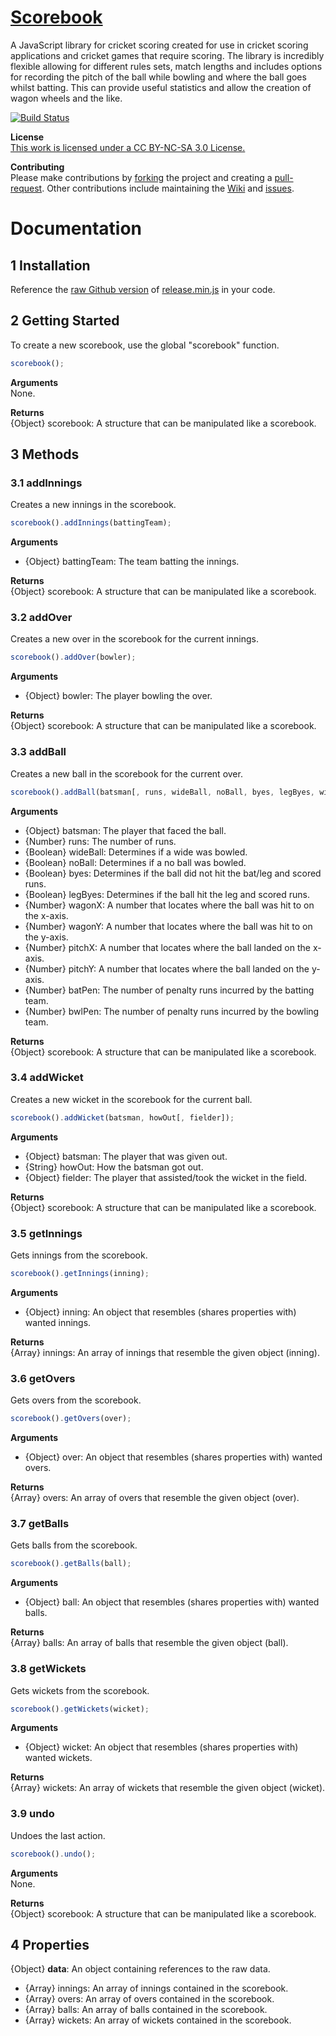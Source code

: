 # [Scorebook](https://www.github.com/ryansmith94/Scorebook)
A JavaScript library for cricket scoring created for use in cricket scoring applications and cricket games that require scoring. The library is incredibly flexible allowing for different rules sets, match lengths and includes options for recording the pitch of the ball while bowling and where the ball goes whilst batting. This can provide useful statistics and allow the creation of wagon wheels and the like.

[![Build Status](https://travis-ci.org/ryansmith94/Scorebook.png)](https://travis-ci.org/ryansmith94/Scorebook)

**License**   
[This work is licensed under a CC BY-NC-SA 3.0 License.](http://creativecommons.org/licenses/by-nc-sa/3.0/)

**Contributing**   
Please make contributions by [forking](https://github.com/ryansmith94/Scorebook/fork "/fork") the project and creating a [pull-request](https://github.com/ryansmith94/Scorebook/pull/new/master "/pull-request"). Other contributions include maintaining the [Wiki](https://github.com/ryansmith94/Scorebook/wiki "/wiki") and [issues](https://github.com/ryansmith94/Scorebook/issues?state=open "/issues").

# Documentation
## 1 Installation
Reference the [raw Github version](https://raw.github.com/ryansmith94/Scorebook/master/build/release.min.js) of [release.min.js](https://www.github.com/ryansmith94/Scorebook/blob/master/build/release.min.js) in your code.

## 2 Getting Started
To create a new scorebook, use the global "scorebook" function.
```JavaScript
scorebook();
```

**Arguments**   
None.

**Returns**   
{Object} scorebook: A structure that can be manipulated like a scorebook.

## 3 Methods
### 3.1 addInnings
Creates a new innings in the scorebook.
```JavaScript
scorebook().addInnings(battingTeam);
```

**Arguments**
* {Object} battingTeam: The team batting the innings.

**Returns**   
{Object} scorebook: A structure that can be manipulated like a scorebook.

### 3.2 addOver
Creates a new over in the scorebook for the current innings.
```JavaScript
scorebook().addOver(bowler);
```

**Arguments**
* {Object} bowler: The player bowling the over.

**Returns**   
{Object} scorebook: A structure that can be manipulated like a scorebook.

### 3.3 addBall
Creates a new ball in the scorebook for the current over.
```JavaScript
scorebook().addBall(batsman[, runs, wideBall, noBall, byes, legByes, wicket, wagonX, wagonY, pitchX, pitchY, batPen, bwlPen]);
```

**Arguments**
* {Object} batsman: The player that faced the ball.
* {Number} runs: The number of runs.
* {Boolean} wideBall: Determines if a wide was bowled.
* {Boolean} noBall: Determines if a no ball was bowled.
* {Boolean} byes: Determines if the ball did not hit the bat/leg and scored runs.
* {Boolean} legByes: Determines if the ball hit the leg and scored runs.
* {Number} wagonX: A number that locates where the ball was hit to on the x-axis.
* {Number} wagonY: A number that locates where the ball was hit to on the y-axis.
* {Number} pitchX: A number that locates where the ball landed on the x-axis.
* {Number} pitchY: A number that locates where the ball landed on the y-axis.
* {Number} batPen: The number of penalty runs incurred by the batting team.
* {Number} bwlPen: The number of penalty runs incurred by the bowling team.

**Returns**   
{Object} scorebook: A structure that can be manipulated like a scorebook.

### 3.4 addWicket
Creates a new wicket in the scorebook for the current ball.
```JavaScript
scorebook().addWicket(batsman, howOut[, fielder]);
```

**Arguments**
* {Object} batsman: The player that was given out.
* {String} howOut: How the batsman got out.
* {Object} fielder: The player that assisted/took the wicket in the field.

**Returns**   
{Object} scorebook: A structure that can be manipulated like a scorebook.

### 3.5 getInnings
Gets innings from the scorebook.
```JavaScript
scorebook().getInnings(inning);
```

**Arguments**
* {Object} inning: An object that resembles (shares properties with) wanted innings.

**Returns**   
{Array} innings: An array of innings that resemble the given object (inning).

### 3.6 getOvers
Gets overs from the scorebook.
```JavaScript
scorebook().getOvers(over);
```

**Arguments**
* {Object} over: An object that resembles (shares properties with) wanted overs.

**Returns**   
{Array} overs: An array of overs that resemble the given object (over).

### 3.7 getBalls
Gets balls from the scorebook.
```JavaScript
scorebook().getBalls(ball);
```

**Arguments**
* {Object} ball: An object that resembles (shares properties with) wanted balls.

**Returns**   
{Array} balls: An array of balls that resemble the given object (ball).

### 3.8 getWickets
Gets wickets from the scorebook.
```JavaScript
scorebook().getWickets(wicket);
```

**Arguments**
* {Object} wicket: An object that resembles (shares properties with) wanted wickets.

**Returns**   
{Array} wickets: An array of wickets that resemble the given object (wicket).

### 3.9 undo
Undoes the last action.
```JavaScript
scorebook().undo();
```

**Arguments**   
None.

**Returns**   
{Object} scorebook: A structure that can be manipulated like a scorebook.

## 4 Properties
{Object} **data**: An object containing references to the raw data.
* {Array} innings: An array of innings contained in the scorebook.
* {Array} overs: An array of overs contained in the scorebook.
* {Array} balls: An array of balls contained in the scorebook.
* {Array} wickets: An array of wickets contained in the scorebook.